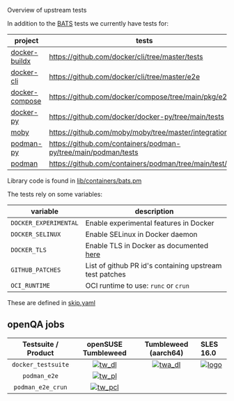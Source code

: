 
Overview of upstream tests

In addition to the [BATS](bats/) tests we currently have tests for:

| project | tests |
| --- | --- |
| [docker-buildx](docker_buildx.pm) | https://github.com/docker/cli/tree/master/tests |
| [docker-cli](docker_cli.pm) | https://github.com/docker/cli/tree/master/e2e |
| [docker-compose](docker_compose.pm) | https://github.com/docker/compose/tree/main/pkg/e2e |
| [docker-py](python_docker.pm) | https://github.com/docker/docker-py/tree/main/tests |
| [moby](docker_engine.pm) | https://github.com/moby/moby/tree/master/integration |
| [podman-py](python_docker.pm) | https://github.com/containers/podman-py/tree/main/podman/tests |
| [podman](podman_e2e.pm) | https://github.com/containers/podman/tree/main/test/e2e |

Library code is found in [lib/containers/bats.pm](../../../lib/containers/bats.pm)

The tests rely on some variables:

| variable | description |
| --- | --- |
| `DOCKER_EXPERIMENTAL` | Enable experimental features in Docker |
| `DOCKER_SELINUX` | Enable SELinux in Docker daemon |
| `DOCKER_TLS` | Enable TLS in Docker as documented [here](https://docs.docker.com/engine/security/protect-access/) |
| `GITHUB_PATCHES` | List of github PR id's containing upstream test patches |
| `OCI_RUNTIME` | OCI runtime to use: `runc` or `crun` |

These are defined in [skip.yaml](../../data/containers/bats/skip.yaml)

## openQA jobs

| Testsuite / Product | openSUSE Tumbleweed | Tumbleweed (aarch64) | SLES 16.0 |
|:---:|:---:|:---:|:---|
| `docker_testsuite`  | [![tw_dl]][tw_d]    | [![twa_dl]][twa_d] | [![logo]][s16_d] |
| `podman_e2e`        | [![tw_pl]][tw_p]    | | |
| `podman_e2e_crun`   | [![tw_pcl]][tw_pc]  | | |

[logo]: bats/logo.svg

[twa_dl]: https://openqa.opensuse.org/tests/latest/badge?distri=opensuse&flavor=DVD&version=Tumbleweed&arch=aarch64&test=container_host_docker_testsuite
[twa_d]: https://openqa.opensuse.org/tests/latest?distri=opensuse&flavor=DVD&version=Tumbleweed&arch=aarch64&test=container_host_docker_testsuite

[tw_dl]: https://openqa.opensuse.org/tests/latest/badge?distri=opensuse&flavor=DVD&version=Tumbleweed&arch=x86_64&test=container_host_docker_testsuite
[tw_d]: https://openqa.opensuse.org/tests/latest?distri=opensuse&flavor=DVD&version=Tumbleweed&arch=x86_64&test=container_host_docker_testsuite

[tw_pl]: https://openqa.opensuse.org/tests/latest/badge?distri=opensuse&flavor=DVD&version=Tumbleweed&arch=x86_64&test=container_host_podman_e2e
[tw_p]: https://openqa.opensuse.org/tests/latest?distri=opensuse&flavor=DVD&version=Tumbleweed&arch=x86_64&test=container_host_podman_e2e

[tw_pcl]: https://openqa.opensuse.org/tests/latest/badge?distri=opensuse&flavor=DVD&version=Tumbleweed&arch=x86_64&test=container_host_podman_e2e_crun
[tw_pc]: https://openqa.opensuse.org/tests/latest?distri=opensuse&flavor=DVD&version=Tumbleweed&arch=x86_64&test=container_host_podman_e2e_crun

[s16_d]: https://openqa.suse.de/tests/latest?distri=sle&flavor=Online&version=16.0&arch=x86_64&test=docker_testsuite
